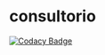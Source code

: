 # consultorio
[![Codacy Badge](https://api.codacy.com/project/badge/Grade/1dd143aaa28a4e62a62f489aa1046987)](https://app.codacy.com/gh/MauroLucero/consultorio?utm_source=github.com&utm_medium=referral&utm_content=MauroLucero/consultorio&utm_campaign=Badge_Grade)